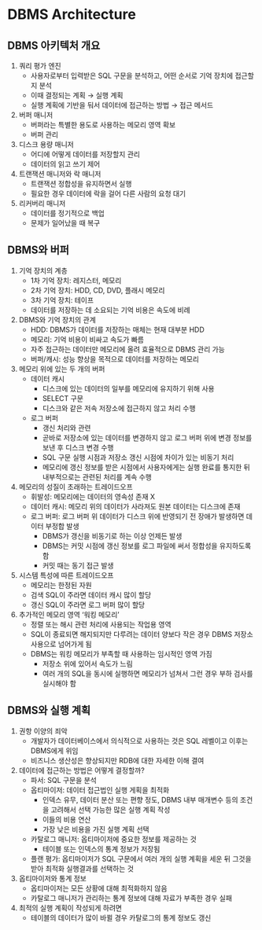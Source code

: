 # DBMS Architecture

## DBMS 아키텍처 개요

1. 쿼리 평가 엔진
    - 사용자로부터 입력받은 SQL 구문을 분석하고, 어떤 순서로 기억 장치에 접근할지 분석
    - 이때 결정되는 계획 → 실행 계획
    - 실행 계획에 기반을 둬서 데이터에 접근하는 방법 → 접근 메서드
2. 버퍼 매니저
    - 버퍼라는 특별한 용도로 사용하는 메모리 영역 확보
    - 버퍼 관리
3. 디스크 용량 매니저
    - 어디에 어떻게 데이터를 저장할지 관리
    - 데이터의 읽고 쓰기 제어
4. 트랜잭션 매니저와 락 매니저
    - 트랜잭션 정합성을 유지하면서 실행
    - 필요한 경우 데이터에 락을 걸어 다른 사람의 요청 대기
5. 리커버리 매니저
    - 데이터를 정기적으로 백업
    - 문제가 일어났을 때 복구

## DBMS와 버퍼

1. 기억 장치의 계층
    - 1차 기억 장치: 레지스터, 메모리
    - 2차 기억 장치: HDD, CD, DVD, 플래시 메모리
    - 3차 기억 장치: 테이프
    - 데이터를 저장하는 데 소요되는 기억 비용은 속도에 비례
2. DBMS와 기억 장치의 관계
    - HDD: DBMS가 데이터를 저장하는 매체는 현재 대부분 HDD
    - 메모리: 기억 비용이 비싸고 속도가 빠름
    - 자주 접근하는 데이터만 메모리에 올려 효율적으로 DBMS 관리 가능
    - 버퍼/캐시: 성능 향상을 목적으로 데이터를 저장하는 메모리
3. 메모리 위에 있는 두 개의 버퍼
    - 데이터 캐시
        - 디스크에 있는 데이터의 일부를 메모리에 유지하기 위해 사용
        - SELECT 구문
        - 디스크와 같은 저속 저장소에 접근하지 않고 처리 수행
    - 로그 버퍼
        - 갱신 처리와 관련
        - 곧바로 저장소에 있는 데이터를 변경하지 않고 로그 버퍼 위에 변경 정보를 보낸 후 디스크 변경 수행
        - SQL 구문 실행 시점과 저장소 갱신 시점에 차이가 있는 비동기 처리
        - 메모리에 갱신 정보를 받은 시점에서 사용자에게는 실행 완료를 통지한 뒤 내부적으로는 관련된 처리를 계속 수행
4. 메모리의 성질이 초래하는 트레이드오프
    - 휘발성: 메모리에는 데이터의 영속성 존재 X
    - 데이터 캐시: 메모리 위의 데이터가 사라져도 원본 데이터는 디스크에 존재
    - 로그 버퍼: 로그 버퍼 위 데이터가 디스크 위에 반영되기 전 장애가 발생하면 데이터 부정합 발생
        - DBMS가 갱신을 비동기로 하는 이상 언제든 발생
        - DBMS는 커밋 시점에 갱신 정보를 로그 파일에 써서 정합성을 유지하도록 함
        - 커밋 때는 동기 접근 발생
5. 시스템 특성에 따른 트레이드오프
    - 메모리는 한정된 자원
    - 검색 SQL이 주라면 데이터 캐시 많이 할당
    - 갱신 SQL이 주라면 로그 버퍼 많이 할당
6. 추가적인 메모리 영역 ‘워킹 메모리’
    - 정렬 또는 해시 관련 처리에 사용되는 작업용 영역
    - SQL이 종료되면 해지되지만 다루려는 데이터 양보다 작은 경우 DBMS 저장소 사용으로 넘어가게 됨
    - DBMS는 워킹 메모리가 부족할 때 사용하는 임시적인 영역 가짐
        - 저장소 위에 있어서 속도가 느림
        - 여러 개의 SQL을 동시에 실행하면 메모리가 넘쳐서 그런 경우 부하 검사를 실시해야 함

## DBMS와 실행 계획

1. 권항 이양의 죄악
    - 개발자가 데이터베이스에서 의식적으로 사용하는 것은 SQL 레벨이고 이후는 DBMS에게 위임
    - 비즈니스 생산성은 향상되지만 RDB에 대한 자세한 이해 결여
2. 데이터에 접근하는 방법은 어떻게 결정할까?
    - 파서: SQL 구문을 분석
    - 옵티마이저: 데이터 접근법인 실행 게획을 최적화
        - 인덱스 유무, 데이터 분산 또는 편향 정도, DBMS 내부 매개변수 등의 조건을 고려해서 선택 가능한 많은 실행 계획 작성
        - 이들의 비용 연산
        - 가장 낮은 비용을 가진 실행 계획 선택
    - 카탈로그 매니저: 옵티마이저에 중요한 정보를 제공하는 것
        - 테이블 또는 인덱스의 통계 정보가 저장됨
    - 플랜 평가: 옵티마이저가 SQL 구문에서 여러 개의 실행 계획을 세운 뒤 그것을 받아 최적화 실행결과를 선택하는 것
3. 옵티마이저와 통계 정보
    - 옵티마이저는 모든 상황에 대해 최적화하지 않음
    - 카탈로그 매니저가 관리하는 통계 정보에 대해 자료가 부족한 경우 실패
4. 최적의 실행 계획이 작성되게 하려면
    - 테이블의 데이터가 많이 바뀔 경우 카탈로그의 통계 정보도 갱신